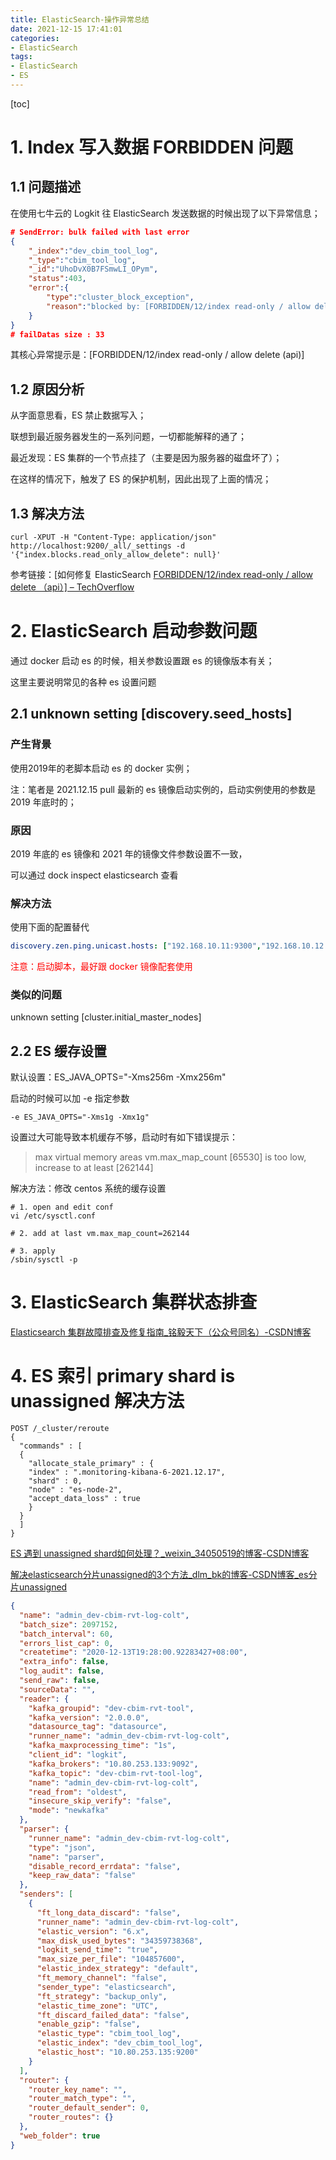 ```yaml
---
title: ElasticSearch-操作异常总结
date: 2021-12-15 17:41:01
categories:
- ElasticSearch
tags:
- ElasticSearch
- ES
---
```


[toc]

# 1. Index 写入数据 FORBIDDEN 问题

## 1.1 问题描述

在使用七牛云的 Logkit 往 ElasticSearch 发送数据的时候出现了以下异常信息；

```json
# SendError: bulk failed with last error
{
    "_index":"dev_cbim_tool_log",
    "_type":"cbim_tool_log",
    "_id":"UhoDvX0B7FSmwLI_OPym",
    "status":403,
    "error":{
        "type":"cluster_block_exception",
        "reason":"blocked by: [FORBIDDEN/12/index read-only / allow delete (api)];"
    }
}
# failDatas size : 33	
```

其核心异常提示是：[FORBIDDEN/12/index read-only / allow delete (api)]

## 1.2 原因分析

从字面意思看，ES 禁止数据写入；

联想到最近服务器发生的一系列问题，一切都能解释的通了；

最近发现：ES 集群的一个节点挂了（主要是因为服务器的磁盘坏了）；

在这样的情况下，触发了 ES 的保护机制，因此出现了上面的情况；



## 1.3 解决方法

```shell
curl -XPUT -H "Content-Type: application/json" http://localhost:9200/_all/_settings -d '{"index.blocks.read_only_allow_delete": null}'
```

 参考链接：[如何修复 ElasticSearch [FORBIDDEN/12/index read-only / allow delete （api）\] – TechOverflow](https://techoverflow.net/2019/04/17/how-to-fix-elasticsearch-forbidden-12-index-read-only-allow-delete-api/)



# 2. ElasticSearch 启动参数问题

通过 docker 启动 es 的时候，相关参数设置跟 es 的镜像版本有关；

这里主要说明常见的各种 es 设置问题

## 2.1 unknown setting [discovery.seed_hosts] 

### 产生背景

使用2019年的老脚本启动 es 的 docker 实例；

注：笔者是 2021.12.15 pull 最新的 es 镜像启动实例的，启动实例使用的参数是 2019 年底时的；

### 原因

2019 年底的 es 镜像和 2021 年的镜像文件参数设置不一致，

可以通过 dock inspect elasticsearch 查看

### 解决方法

使用下面的配置替代

```yml
discovery.zen.ping.unicast.hosts: ["192.168.10.11:9300","192.168.10.12:9300","192.168.10.13:9300"]
```

<font color="red">注意：启动脚本，最好跟 docker 镜像配套使用</font>

### 类似的问题

unknown setting [cluster.initial_master_nodes] 



## 2.2 ES 缓存设置

默认设置：ES_JAVA_OPTS="-Xms256m -Xmx256m"

启动的时候可以加 -e 指定参数

```shell
-e ES_JAVA_OPTS="-Xms1g -Xmx1g"
```

设置过大可能导致本机缓存不够，启动时有如下错误提示：

> max virtual memory areas vm.max_map_count [65530] is too low, increase to at least [262144]

解决方法：修改 centos 系统的缓存设置

```shell
# 1. open and edit conf
vi /etc/sysctl.conf

# 2. add at last vm.max_map_count=262144

# 3. apply
/sbin/sysctl -p
```



# 3. ElasticSearch 集群状态排查

[Elasticsearch 集群故障排查及修复指南_铭毅天下（公众号同名）-CSDN博客](https://blog.csdn.net/laoyang360/article/details/109699085)



# 4. ES 索引 primary shard is unassigned 解决方法

```apl
POST /_cluster/reroute
{
  "commands" : [
  {
    "allocate_stale_primary" : {
    "index" : ".monitoring-kibana-6-2021.12.17", 
    "shard" : 0,
    "node" : "es-node-2",
    "accept_data_loss" : true
    }
  }
  ]
}
```

[ES 遇到 unassigned shard如何处理？_weixin_34050519的博客-CSDN博客](https://blog.csdn.net/weixin_34050519/article/details/85936609)

[解决elasticsearch分片unassigned的3个方法_dlm_bk的博客-CSDN博客_es分片unassigned](https://blog.csdn.net/dlm_bk/article/details/102840031)





```json
{
  "name": "admin_dev-cbim-rvt-log-colt",
  "batch_size": 2097152,
  "batch_interval": 60,
  "errors_list_cap": 0,
  "createtime": "2020-12-13T19:28:00.92283427+08:00",
  "extra_info": false,
  "log_audit": false,
  "send_raw": false,
  "sourceData": "",
  "reader": {
    "kafka_groupid": "dev-cbim-rvt-tool",
    "kafka_version": "2.0.0.0",
    "datasource_tag": "datasource",
    "runner_name": "admin_dev-cbim-rvt-log-colt",
    "kafka_maxprocessing_time": "1s",
    "client_id": "logkit",
    "kafka_brokers": "10.80.253.133:9092",
    "kafka_topic": "dev-cbim-rvt-tool-log",
    "name": "admin_dev-cbim-rvt-log-colt",
    "read_from": "oldest",
    "insecure_skip_verify": "false",
    "mode": "newkafka"
  },
  "parser": {
    "runner_name": "admin_dev-cbim-rvt-log-colt",
    "type": "json",
    "name": "parser",
    "disable_record_errdata": "false",
    "keep_raw_data": "false"
  },
  "senders": [
    {
      "ft_long_data_discard": "false",
      "runner_name": "admin_dev-cbim-rvt-log-colt",
      "elastic_version": "6.x",
      "max_disk_used_bytes": "34359738368",
      "logkit_send_time": "true",
      "max_size_per_file": "104857600",
      "elastic_index_strategy": "default",
      "ft_memory_channel": "false",
      "sender_type": "elasticsearch",
      "ft_strategy": "backup_only",
      "elastic_time_zone": "UTC",
      "ft_discard_failed_data": "false",
      "enable_gzip": "false",
      "elastic_type": "cbim_tool_log",
      "elastic_index": "dev_cbim_tool_log",
      "elastic_host": "10.80.253.135:9200"
    }
  ],
  "router": {
    "router_key_name": "",
    "router_match_type": "",
    "router_default_sender": 0,
    "router_routes": {}
  },
  "web_folder": true
}
```

